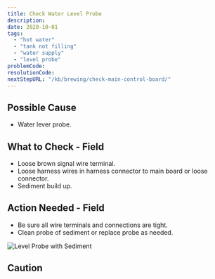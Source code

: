 ```yaml
---
title: Check Water Level Probe
description:
date: 2020-10-01
tags:
  - "hot water"
  - "tank not filling"
  - "water supply"
  - "level probe"
problemCode: 
resolutionCode: 
nextStepURL: "/kb/brewing/check-main-control-board/"
---
```

## Possible Cause

- Water lever probe.

## What to Check - Field

- Loose brown signal wire terminal.
- Loose harness wires in harness connector to main board or loose connector.
- Sediment build up.

## Action Needed - Field

- Be sure all wire terminals and connections are tight.
- Clean probe of sediment or replace probe as needed.

![Level Probe with Sediment](/images/part-level-probe-discolored.jpg)

## Caution
